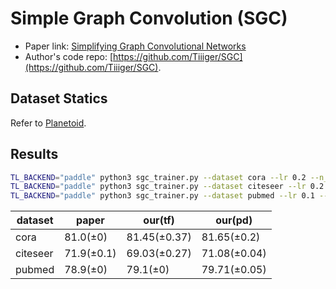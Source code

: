 Simple Graph Convolution (SGC)
============

- Paper link: [Simplifying Graph Convolutional Networks](https://arxiv.org/abs/1902.07153)
- Author's code repo: [https://github.com/Tiiiger/SGC](https://github.com/Tiiiger/SGC). 

Dataset Statics
-------
Refer to [Planetoid](https://gammagl.readthedocs.io/en/latest/api/gammagl.datasets.html#gammagl.datasets.Planetoid).

Results
-------
```bash
TL_BACKEND="paddle" python3 sgc_trainer.py --dataset cora --lr 0.2 --n_epoch 250 --iter_K 2 --l2_coef 0.005
TL_BACKEND="paddle" python3 sgc_trainer.py --dataset citeseer --lr 0.2 --n_epoch 250 --iter_K 2 --l2_coef 0.005
TL_BACKEND="paddle" python3 sgc_trainer.py --dataset pubmed --lr 0.1 --n_epoch 250 --iter_K 2 --l2_coef 0.0005
```

| dataset  | paper      | our(tf)      | our(pd)       |
|----------|------------|--------------|---------------|
| cora     | 81.0(±0)   | 81.45(±0.37) | 81.65(±0.2)   |
| citeseer | 71.9(±0.1) | 69.03(±0.27) | 71.08(±0.04)  |
| pubmed   | 78.9(±0)   | 79.1(±0)     | 79.71(±0.05)  |


